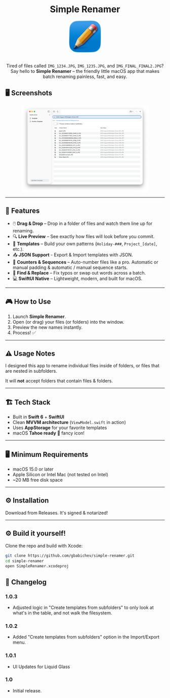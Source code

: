 <div align="center">

# Simple Renamer

<picture>
  <source srcset="Documentation/icon-dark.png" media="(prefers-color-scheme: dark)">
  <source srcset="Documentation/icon-light.png" media="(prefers-color-scheme: light)">
  <img src="Documentation/icon-light.png" alt="App Icon" width="100">
</picture>
<br/><br/>

Tired of files called `IMG_1234.JPG`, `IMG_1235.JPG`, and `IMG_FINAL_FINAL2.JPG`?  
Say hello to **Simple Renamer** – the friendly little macOS app that makes batch renaming painless, fast, and easy.

</div>

## 🖥️ Screenshots 

<p align="center">
  <!-- Add screenshots later -->
  <img src="Documentation/Renamer.png" width="400" alt="Drag & Drop"/>
</p>


---

## 🚀 Features

- 🖱️ **Drag & Drop** – Drop in a folder of files and watch them line up for renaming.  
- 🔍 **Live Preview** – See exactly how files will look before you commit.  
- 📝 **Templates** – Build your own patterns (`Holiday-###`, `Project_[date]`, etc.).  
- 📤 **JSON Support** - Export & Import templates with JSON.
- 🔢 **Counters & Sequences** – Auto-number files like a pro. Automatic or manual padding & automatic / manual sequence starts. 
- 🔄 **Find & Replace** – Fix typos or swap out words across a batch.  
- 💻 **SwiftUI Native** – Lightweight, modern, and built for macOS.  

---

## 🎮 How to Use

1. Launch **Simple Renamer**.  
2. Open (or drag) your files (or folders) into the window.  
3. Preview the new names instantly.  
4. Process! ✅ 

---

## ⚠️ Usage Notes 

I designed this app to rename individual files inside of folders, or files that are nested in subfolders. 

It will **not** accept folders that contain files & folders. 

---

## 🏗️ Tech Stack

- Built in **Swift 6** + **SwiftUI**  
- Clean **MVVM architecture** (`ViewModel.swift` in action)  
- Uses **AppStorage** for your favorite templates  
- macOS **Tahoe ready** 🍎  fancy icon! 

---

## 🖥️ Minimum Requirements

- macOS 15.0 or later  
- Apple Silicon or Intel Mac (not tested on Intel)
- ~20 MB free disk space  

---

## ⚙️ Installation

Download from Releases. It's signed & notarized!

---

## ⚙️ Build it yourself!

Clone the repo and build with Xcode:

```bash
git clone https://github.com/gbabichev/simple-renamer.git
cd simple-renamer
open SimpleRenamer.xcodeproj
```

## 📝 Changelog

### 1.0.3 
- Adjusted logic in "Create templates from subfolders" to only look at what's in the table, and not walk the filesystem. 

### 1.0.2
- Added "Create templates from subfolders" option in the Import/Export menu. 

### 1.0.1
- UI Updates for Liquid Glass

### 1.0
- Initial release.
